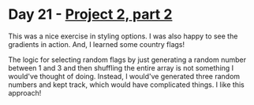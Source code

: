 # Day 21 - [Project 2, part 2](https://www.hackingwithswift.com/100/swiftui/21)

This was a nice exercise in styling options. I was also happy to see the gradients in action. And, I learned some country flags!

The logic for selecting random flags by just generating a random number between 1 and 3 and then shuffling the entire array is not something I would've thought of doing. Instead, I would've generated three random numbers and kept track, which would have complicated things. I like this approach!
